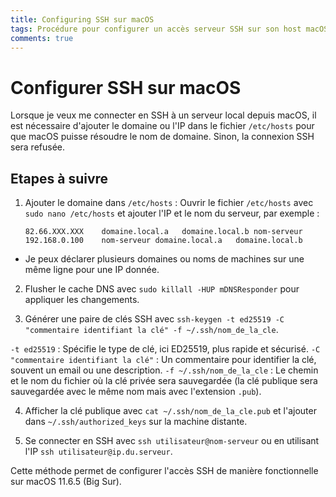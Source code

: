 ```yaml
---
title: Configuring SSH sur macOS
tags: Procédure pour configurer un accès serveur SSH sur son host macOS
comments: true
---
```


# Configurer SSH sur macOS

Lorsque je veux me connecter en SSH à un serveur local depuis macOS, il est nécessaire d'ajouter le domaine ou l'IP dans le fichier `/etc/hosts` pour que macOS puisse résoudre le nom de domaine. Sinon, la connexion SSH sera refusée. 

## Etapes à suivre

1. Ajouter le domaine dans `/etc/hosts` : Ouvrir le fichier `/etc/hosts` avec `sudo nano /etc/hosts` et ajouter l'IP et le nom du serveur, par exemple :
    ```shell
    82.66.XXX.XXX    domaine.local.a   domaine.local.b nom-serveur
    192.168.0.100    nom-serveur domaine.local.a   domaine.local.b
    ```
- Je peux déclarer plusieurs domaines ou noms de machines sur une même ligne pour une IP donnée.

2. Flusher le cache DNS avec `sudo killall -HUP mDNSResponder` pour appliquer les changements.

3. Générer une paire de clés SSH avec `ssh-keygen -t ed25519 -C "commentaire identifiant la clé" -f ~/.ssh/nom_de_la_cle`.

`-t ed25519` : Spécifie le type de clé, ici ED25519, plus rapide et sécurisé.
`-C "commentaire identifiant la clé"` : Un commentaire pour identifier la clé, souvent un email ou une description.
`-f ~/.ssh/nom_de_la_cle` : Le chemin et le nom du fichier où la clé privée sera sauvegardée (la clé publique sera sauvegardée avec le même nom mais avec l'extension `.pub`).

4. Afficher la clé publique avec `cat ~/.ssh/nom_de_la_cle.pub` et l'ajouter dans `~/.ssh/authorized_keys` sur la machine distante.

5. Se connecter en SSH avec `ssh utilisateur@nom-serveur` ou en utilisant l'IP `ssh utilisateur@ip.du.serveur`.

Cette méthode permet de configurer l'accès SSH de manière fonctionnelle sur macOS 11.6.5 (Big Sur).
